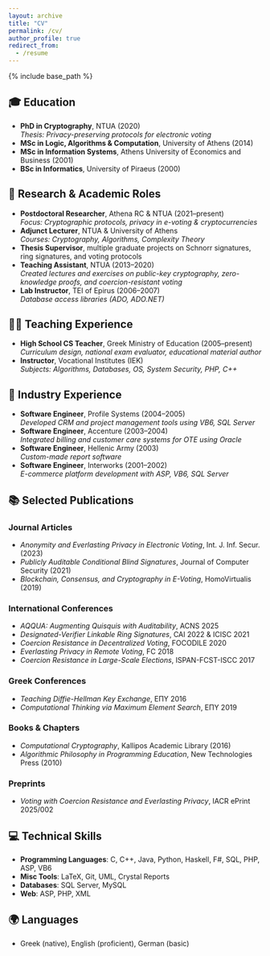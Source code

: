 ```yaml
---
layout: archive
title: "CV"
permalink: /cv/
author_profile: true
redirect_from:
  - /resume
---
```


{% include base_path %}

## 🎓 Education
- **PhD in Cryptography**, NTUA (2020)  
  *Thesis: Privacy-preserving protocols for electronic voting*
- **MSc in Logic, Algorithms & Computation**, University of Athens (2014)  
- **MSc in Information Systems**, Athens University of Economics and Business (2001)  
- **BSc in Informatics**, University of Piraeus (2000)

## 🔬 Research & Academic Roles
- **Postdoctoral Researcher**, Athena RC & NTUA (2021–present)  
  *Focus: Cryptographic protocols, privacy in e-voting & cryptocurrencies*
- **Adjunct Lecturer**, NTUA & University of Athens  
  *Courses: Cryptography, Algorithms, Complexity Theory*
- **Thesis Supervisor**, multiple graduate projects on Schnorr signatures, ring signatures, and voting protocols
- **Teaching Assistant**, NTUA (2013–2020)  
  *Created lectures and exercises on public-key cryptography, zero-knowledge proofs, and coercion-resistant voting*
- **Lab Instructor**, TEI of Epirus (2006–2007)  
  *Database access libraries (ADO, ADO.NET)*

## 👨‍🏫 Teaching Experience
- **High School CS Teacher**, Greek Ministry of Education (2005–present)  
  *Curriculum design, national exam evaluator, educational material author*
- **Instructor**, Vocational Institutes (IEK)  
  *Subjects: Algorithms, Databases, OS, System Security, PHP, C++*

## 💼 Industry Experience
- **Software Engineer**, Profile Systems (2004–2005)  
  *Developed CRM and project management tools using VB6, SQL Server*
- **Software Engineer**, Accenture (2003–2004)  
  *Integrated billing and customer care systems for OTE using Oracle*
- **Software Engineer**, Hellenic Army (2003)  
  *Custom-made report software*
- **Software Engineer**, Interworks (2001–2002)  
  *E-commerce platform development with ASP, VB6, SQL Server*

## 📚 Selected Publications

### Journal Articles
- *Anonymity and Everlasting Privacy in Electronic Voting*, Int. J. Inf. Secur. (2023)
- *Publicly Auditable Conditional Blind Signatures*, Journal of Computer Security (2021)
- *Blockchain, Consensus, and Cryptography in E-Voting*, HomoVirtualis (2019)

### International Conferences
- *AQQUA: Augmenting Quisquis with Auditability*, ACNS 2025
- *Designated-Verifier Linkable Ring Signatures*, CAI 2022 & ICISC 2021
- *Coercion Resistance in Decentralized Voting*, FOCODILE 2020
- *Everlasting Privacy in Remote Voting*, FC 2018
- *Coercion Resistance in Large-Scale Elections*, ISPAN-FCST-ISCC 2017

### Greek Conferences
- *Teaching Diffie-Hellman Key Exchange*, EΠΥ 2016
- *Computational Thinking via Maximum Element Search*, EΠΥ 2019

### Books & Chapters
- *Computational Cryptography*, Kallipos Academic Library (2016)
- *Algorithmic Philosophy in Programming Education*, New Technologies Press (2010)

### Preprints
- *Voting with Coercion Resistance and Everlasting Privacy*, IACR ePrint 2025/002

## 💻 Technical Skills
- **Programming Languages**: C, C++, Java, Python, Haskell, F#, SQL, PHP, ASP, VB6  
- **Misc Tools**: LaTeX, Git, UML, Crystal Reports  
- **Databases**: SQL Server, MySQL  
- **Web**: ASP, PHP, XML

## 🌍 Languages
- Greek (native), English (proficient), German (basic)
